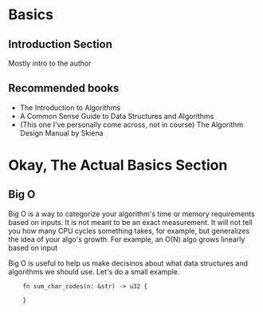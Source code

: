 # Basics
## Introduction Section
Mostly intro to the author
## Recommended books
- The Introduction to Algorithms
- A Common Sense Guide to Data Structures and Algorithms
- (This one I've personally come across, not in course) The Algorithm Design Manual by Skiena

# Okay, The Actual Basics Section
## Big O
Big O is a way to categorize your algorithm's time or memory requirements based on inputs. It is not meant to be an exact measurement. It will not tell you how many CPU cycles something takes, for example, but generalizes the idea of your algo's growth. 
For example, an O(N) algo grows linearly based on input

Big O is useful to help us make decisinos about what data structures and algorithms we should use. 
Let's do a small example.
``` 
    fn sum_char_codes(n: &str) -> u32 {
        
    }